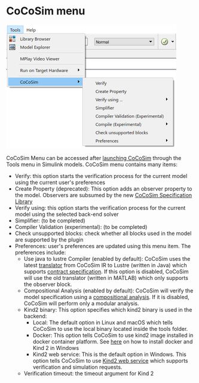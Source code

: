 # CoCoSim menu

![Kind Library](https://github.com/coco-team/cocoSim2/blob/master/doc/images/menu.png)

CoCoSim Menu can be accessed after [launching CoCoSim](https://github.com/coco-team/cocoSim2/blob/master/doc/installation.md#launching) through the Tools menu in Simulink models. CoCoSim menu contains many items:

+ Verify: this option starts the verification process for the current model using the current user's preferences 
+ Create Property (deprecated): This option adds an observer property to the model. Observers are subsumed by the new [CoCoSim Specification Library](https://github.com/coco-team/cocoSim2/blob/master/doc/specificationLibrary.md)
+ Verify using: this option starts the verification process for the current model using the selected back-end solver 
+ Simplifier: (to be completed)
+ Compiler Validation (experimental): (to be completed)
+ Check unsupported blocks: check whether all blocks used in the model are supported by the plugin
+ Preferences: user's preferences are updated using this menu item. The preferences include: 
   + Use java to lustre Compiler (enabled by default): CoCoSim uses the latest [translator](https://github.com/coco-team/ir2lustre) from CoCoSim IR to Lustre (written in Java) which supports [contract specification](https://github.com/coco-team/cocoSim2/blob/master/doc/specificationLibrary.md). If this option is disabled, CoCoSim will use the old translator (written in MATLAB) which only supports the observer block. 
   + Compositional Analysis (enabled by default): CoCoSim will verify the model specification using a [compositional analysis](https://github.com/coco-team/cocoSim2/blob/master/doc/compositionalAnalysis.md). If it is disabled, CoCoSim will perform only a modular analysis.
   + Kind2 binary: This option specifies which kind2 binary is used in the backend:
     + Local: The default option in Linux and macOS which tells CoCoSim to use the local binary located inside the tools folder. 
     + Docker: This option tells CoCoSim to use kind2 image installed in docker container platform. See [here](https://github.com/coco-team/cocoSim2/blob/master/doc/installation.md#docker) on how to install docker and Kind 2 in Windows
     + Kind2 web service: This is the default option in Windows. This option tells CoCoSim to use [Kind2 web service](https://github.com/kind2-mc/kind2-webservices/wiki) which supports verification and simulation requests. 
   + Verification timeout: the timeout argument for Kind 2 
